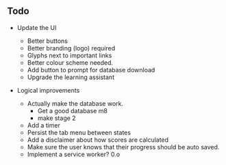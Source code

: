 ## Todo

* Update the UI
    + Better buttons
    - Better branding (logo) required
    + Glyphs next to important links
    - Better colour scheme needed.
    - Add button to prompt for database download
    - Upgrade the learning assistant

* Logical improvements
    - Actually make the database work.
        + Get a good database m8
        + make stage 2
    - Add a timer
    - Persist the tab menu between states
    - Add a disclaimer about how scores are calculated
    - Make sure the user knows that their progress should be auto saved.
    - Implement a service worker? 0.o